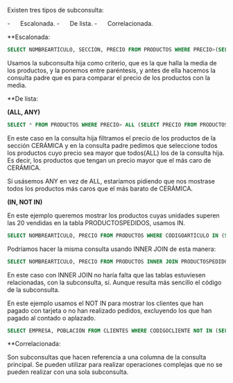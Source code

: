 Existen tres tipos de subconsulta:

-      Escalonada.
-      De lista.
-      Correlacionada.

**Escalonada:


```sql
SELECT NOMBREARTÍCULO, SECCIÓN, PRECIO FROM PRODUCTOS WHERE PRECIO>(SELECT AVG(PRECIO) FROM PRODUCTOS);
```

Usamos la subconsulta hija como criterio, que es la que halla la media de los productos, y la ponemos entre paréntesis, y antes de ella hacemos la consulta padre que es para comparar el precio de los productos con la media.

**De lista:

**(ALL, ANY)**

```sql
SELECT * FROM PRODUCTOS WHERE PRECIO> ALL (SELECT PRECIO FROM PRODUCTOS WHERE SECCIÓN='CERÁMICA');
```

En este caso en la consulta hija filtramos el precio de los productos de la sección CERÁMICA y en la consulta padre pedimos que seleccione todos los productos cuyo precio sea mayor que todos(ALL) los de la consulta hija. Es decir, los productos que tengan un precio mayor que el más caro de CERÁMICA.

Si usásemos ANY en vez de ALL, estaríamos pidiendo que nos mostrase todos los productos más caros que el más barato de CERÁMICA.

**(IN, NOT IN)**

En este ejemplo queremos mostrar los productos cuyas unidades superen las 20 vendidas en la tabla PRODUCTOSPEDIDOS, usamos IN.

```sql
SELECT NOMBREARTÍCULO, PRECIO FROM PRODUCTOS WHERE CÓDIGOARTÍCULO IN (SELECT CÓDIGOARTÍCULO FROM PRODUCTOSPEDIDOS WHERE UNIDADES>20);
```

Podríamos hacer la misma consulta usando INNER JOIN de esta manera:

```sql
SELECT NOMBREARTÍCULO, PRECIO FROM PRODUCTOS INNER JOIN PRODUCTOSPEDIDOS ON PRODUCTOS.CÓDIGOARTÍCULO=PRODUCTOSPEDIDOS.CÓDIGOARTÍCULO WHERE UNIDADES>20;
```

En este caso con INNER JOIN no haría falta que las tablas estuviesen relacionadas, con la subconsulta, sí. Aunque resulta más sencillo el código de la subconsulta.

En este ejemplo usamos el NOT IN para mostrar los clientes que han pagado con tarjeta o no han realizado pedidos, excluyendo los que han pagado al contado o aplazado.

```sql
SELECT EMPRESA, POBLACIÓN FROM CLIENTES WHERE CÓDIGOCLIENTE NOT IN (SELECT CÓDIGOCLIENTE FROM PEDIDOS WHERE FORMADEPAGO="CONTADO" OR FORMADEPAGO="APLAZADO");
```

**Correlacionada:

Son subconsultas que hacen referencia a una columna de la consulta principal. Se pueden utilizar para realizar operaciones complejas que no se pueden realizar con una sola subconsulta.